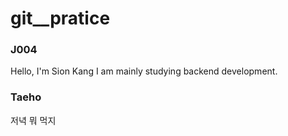 # git__pratice
### J004
Hello, I'm Sion Kang
I am mainly studying backend development.


### Taeho

저녁 뭐 먹지
